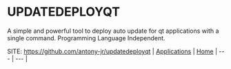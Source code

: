 # UPDATEDEPLOYQT

 A simple and powerful tool to deploy auto update for qt applications with a single command. Programming Language Independent.

 SITE: https://github.com/antony-jr/updatedeployqt
 | [Applications](https://portable-linux-apps.github.io/apps.html) | [Home](https://portable-linux-apps.github.io)
 | --- | --- |
